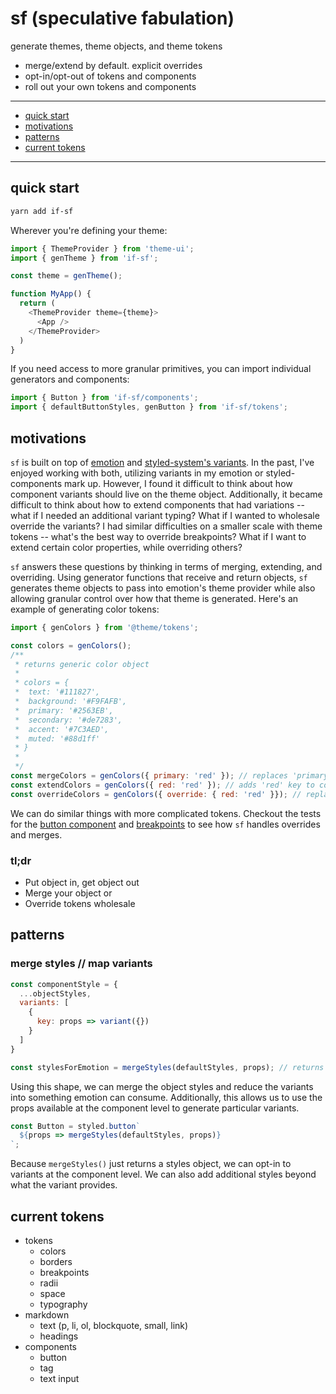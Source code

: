 # sf (speculative fabulation)

generate themes, theme objects, and theme tokens

- merge/extend by default. explicit overrides
- opt-in/opt-out of tokens and components
- roll out your own tokens and components

---

- [quick start](#quick-start)
- [motivations](#motivations)
- [patterns](#patterns)
- [current tokens](#current-tokens)

---

## quick start

```bash
yarn add if-sf
```

Wherever you're defining your theme:

```js
import { ThemeProvider } from 'theme-ui';
import { genTheme } from 'if-sf';

const theme = genTheme();

function MyApp() {
  return (
    <ThemeProvider theme={theme}>
      <App />
    </ThemeProvider>
  )
}
```

If you need access to more granular primitives, you can import individual generators and components:

```js
import { Button } from 'if-sf/components';
import { defaultButtonStyles, genButton } from 'if-sf/tokens';
```

## motivations

`sf` is built on top of [emotion](https://emotion.sh/docs/introduction) and [styled-system's variants](https://styled-system.com/variants/). In the past, I've enjoyed working with both, utilizing variants in my emotion or styled-components mark up. However, I found it difficult to think about how component variants should live on the theme object. Additionally, it became difficult to think about how to extend components that had variations -- what if I needed an additional variant typing? What if I wanted to wholesale override the variants? I had similar difficulties on a smaller scale with theme tokens -- what's the best way to override breakpoints? What if I want to extend certain color properties, while overriding others?

`sf` answers these questions by thinking in terms of merging, extending, and overriding. Using generator functions that receive and return objects, `sf` generates theme objects to pass into emotion's theme provider while also allowing granular control over how that theme is generated. Here's an example of generating color tokens:

```js
import { genColors } from '@theme/tokens';

const colors = genColors();
/**
 * returns generic color object
 * 
 * colors = { 
 *  text: '#111827',
 *  background: '#F9FAFB',
 *  primary: '#2563EB',
 *  secondary: '#de7283',
 *  accent: '#7C3AED',
 *  muted: '#88d1ff'
 * }
 * 
 */
const mergeColors = genColors({ primary: 'red' }); // replaces 'primary' key in colors object
const extendColors = genColors({ red: 'red' }); // adds 'red' key to colors object
const overrideColors = genColors({ override: { red: 'red' }}); // replaces color object with override object
```

We can do similar things with more complicated tokens. Checkout the tests for the [button component](src/theme/components/button/button.test.js) and [breakpoints](src/theme/tokens/breakpoints/breakpoints.test.js) to see how `sf` handles overrides and merges.

### tl;dr

- Put object in, get object out
- Merge your object or
- Override tokens wholesale

## patterns

### merge styles // map variants

```js
const componentStyle = {
  ...objectStyles,
  variants: [
    {
      key: props => variant({})
    }
  ]
}

const stylesForEmotion = mergeStyles(defaultStyles, props); // returns objectStyles
```

Using this shape, we can merge the object styles and reduce the variants into something emotion can consume. Additionally, this allows us to use the props available at the component level to generate particular variants.

```js
const Button = styled.button`
  ${props => mergeStyles(defaultStyles, props)}
`;
```

Because `mergeStyles()` just returns a styles object, we can opt-in to variants at the component level. We can also add additional styles beyond what the variant provides.

## current tokens

- tokens
  - colors
  - borders
  - breakpoints
  - radii
  - space
  - typography
- markdown
  - text (p, li, ol, blockquote, small, link)
  - headings
- components
  - button
  - tag
  - text input
